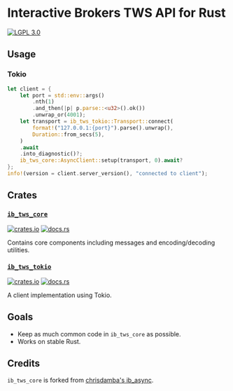 # Interactive Brokers TWS API for Rust
[![LGPL 3.0](https://img.shields.io/crates/l/ib_tws_core?style=for-the-badge)](https://choosealicense.com/licenses/lgpl-3.0/)

## Usage
### Tokio
```rust
let client = {
	let port = std::env::args()
		.nth(1)
		.and_then(|p| p.parse::<u32>().ok())
		.unwrap_or(4001);
	let transport = ib_tws_tokio::Transport::connect(
		format!("127.0.0.1:{port}").parse().unwrap(),
		Duration::from_secs(5),
	)
	.await
	.into_diagnostic()?;
	ib_tws_core::AsyncClient::setup(transport, 0).await?
};
info!(version = client.server_version(), "connected to client");
```

## Crates
### [`ib_tws_core`](https://github.com/fourbytes/ib_tws_rs/tree/main/crates/ib_tws_core)
[![crates.io](https://img.shields.io/crates/v/ib_tws_core?style=for-the-badge)](https://crates.io/crates/ib_tws_core) [![docs.rs](https://img.shields.io/badge/docs.rs-ib_tws_core-rs?style=for-the-badge)](https://docs.rs/ib_tws_core)

Contains core components including messages and encoding/decoding utilities.

### [`ib_tws_tokio`](https://github.com/fourbytes/ib_tws_rs/tree/main/crates/ib_tws_tokio)
[![crates.io](https://img.shields.io/crates/v/ib_tws_tokio?style=for-the-badge)](https://crates.io/crates/ib_tws_core) [![docs.rs](https://img.shields.io/badge/docs.rs-ib_tws_tokio-rs?style=for-the-badge)](https://docs.rs/ib_tws_tokio)

A client implementation using Tokio.

## Goals
- Keep as much common code in `ib_tws_core` as possible.
- Works on stable Rust.

## Credits
`ib_tws_core` is forked from [chrisdamba's ib_async](https://github.com/chrisdamba/ib_async).

